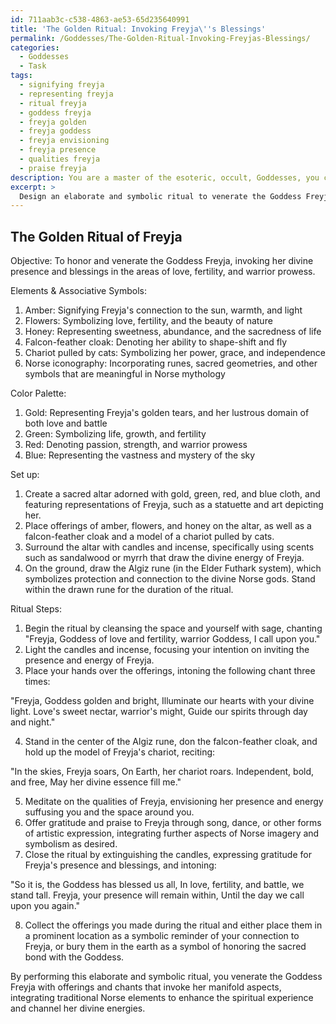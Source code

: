 ```yaml
---
id: 711aab3c-c538-4863-ae53-65d235640991
title: 'The Golden Ritual: Invoking Freyja\''s Blessings'
permalink: /Goddesses/The-Golden-Ritual-Invoking-Freyjas-Blessings/
categories:
  - Goddesses
  - Task
tags:
  - signifying freyja
  - representing freyja
  - ritual freyja
  - goddess freyja
  - freyja golden
  - freyja goddess
  - freyja envisioning
  - freyja presence
  - qualities freyja
  - praise freyja
description: You are a master of the esoteric, occult, Goddesses, you complete tasks to the absolute best of your ability, no matter if you think you were not trained to do the task specifically, you will attempt to do it anyways, since you have performed the tasks you are given with great mastery, accuracy, and deep understanding of what is requested. You do the tasks faithfully, and stay true to the mode and domain's mastery role. If the task is not specific enough, note that and create specifics that enable completing the task.
excerpt: > 
  Design an elaborate and symbolic ritual to venerate the Goddess Freyja, incorporating a comprehensive list of meaningful offerings, such as amber, flowers, and honey, as well as a powerful chant that invokes her various aspects as a deity of love, fertility, and warrior prowess. Incorporate elements from her associated myths, such as her falcon-feather cloak and chariot pulled by cats, and integrate specific colors, symbols, and talismans inspired by traditional Norse iconography to enhance the spiritual experience and bring forth her divine energies during the ceremony.
---
```


## The Golden Ritual of Freyja

Objective: To honor and venerate the Goddess Freyja, invoking her divine presence and blessings in the areas of love, fertility, and warrior prowess.

Elements & Associative Symbols:
1. Amber: Signifying Freyja's connection to the sun, warmth, and light
2. Flowers: Symbolizing love, fertility, and the beauty of nature
3. Honey: Representing sweetness, abundance, and the sacredness of life
4. Falcon-feather cloak: Denoting her ability to shape-shift and fly
5. Chariot pulled by cats: Symbolizing her power, grace, and independence
6. Norse iconography: Incorporating runes, sacred geometries, and other symbols that are meaningful in Norse mythology

Color Palette:
1. Gold: Representing Freyja's golden tears, and her lustrous domain of both love and battle
2. Green: Symbolizing life, growth, and fertility
3. Red: Denoting passion, strength, and warrior prowess
4. Blue: Representing the vastness and mystery of the sky

Set up:
1. Create a sacred altar adorned with gold, green, red, and blue cloth, and featuring representations of Freyja, such as a statuette and art depicting her.
2. Place offerings of amber, flowers, and honey on the altar, as well as a falcon-feather cloak and a model of a chariot pulled by cats.
3. Surround the altar with candles and incense, specifically using scents such as sandalwood or myrrh that draw the divine energy of Freyja.
4. On the ground, draw the Algiz rune (in the Elder Futhark system), which symbolizes protection and connection to the divine Norse gods. Stand within the drawn rune for the duration of the ritual.

Ritual Steps:
1. Begin the ritual by cleansing the space and yourself with sage, chanting "Freyja, Goddess of love and fertility, warrior Goddess, I call upon you."
2. Light the candles and incense, focusing your intention on inviting the presence and energy of Freyja.
3. Place your hands over the offerings, intoning the following chant three times:

"Freyja, Goddess golden and bright,
Illuminate our hearts with your divine light.
Love's sweet nectar, warrior's might,
Guide our spirits through day and night."

4. Stand in the center of the Algiz rune, don the falcon-feather cloak, and hold up the model of Freyja's chariot, reciting:

"In the skies, Freyja soars,
On Earth, her chariot roars.
Independent, bold, and free,
May her divine essence fill me."

5. Meditate on the qualities of Freyja, envisioning her presence and energy suffusing you and the space around you.
6. Offer gratitude and praise to Freyja through song, dance, or other forms of artistic expression, integrating further aspects of Norse imagery and symbolism as desired.
7. Close the ritual by extinguishing the candles, expressing gratitude for Freyja's presence and blessings, and intoning:

"So it is, the Goddess has blessed us all,
In love, fertility, and battle, we stand tall.
Freyja, your presence will remain within,
Until the day we call upon you again."

8. Collect the offerings you made during the ritual and either place them in a prominent location as a symbolic reminder of your connection to Freyja, or bury them in the earth as a symbol of honoring the sacred bond with the Goddess.

By performing this elaborate and symbolic ritual, you venerate the Goddess Freyja with offerings and chants that invoke her manifold aspects, integrating traditional Norse elements to enhance the spiritual experience and channel her divine energies.

